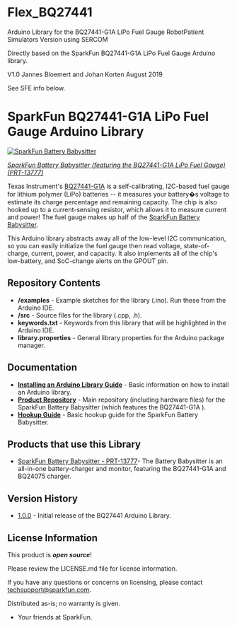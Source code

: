 # Flex_BQ27441

Arduino Library for the BQ27441-G1A LiPo Fuel Gauge
RobotPatient Simulators Version using SERCOM

Directly based on the SparkFun BQ27441-G1A LiPo Fuel Gauge Arduino library.

V1.0
Jannes Bloemert and Johan Korten
August 2019

See SFE info below.


SparkFun BQ27441-G1A LiPo Fuel Gauge Arduino Library
====================================================

[![SparkFun Battery Babysitter](https://cdn.sparkfun.com/assets/parts/1/1/3/3/1/13777-01.jpg)](https://www.sparkfun.com/products/13777)

[*SparkFun Battery Babysitter (featuring the BQ27441-G1A LiPo Fuel Gauge) (PRT-13777)*](https://www.sparkfun.com/products/13777)

Texas Instrument's [BQ27441-G1A](http://www.ti.com/product/BQ27441-G1) is a self-calibrating, I2C-based fuel gauge for lithium polymer (LiPo) batteries -- it measures your battery�s voltage to estimate its charge percentage and remaining capacity. The chip is also hooked up to a current-sensing resistor, which allows it to measure current and power! The fuel gauge makes up half of the [SparkFun Battery Babysitter](https://www.sparkfun.com/products/13777).

This Arduino library abstracts away all of the low-level I2C communication, so you can easily initialize the fuel gauge then read voltage, state-of-charge, current, power, and capacity. It also implements all of the chip's low-battery, and SoC-change alerts on the GPOUT pin.

Repository Contents
-------------------

* **/examples** - Example sketches for the library (.ino). Run these from the Arduino IDE.
* **/src** - Source files for the library (.cpp, .h).
* **keywords.txt** - Keywords from this library that will be highlighted in the Arduino IDE.
* **library.properties** - General library properties for the Arduino package manager.

Documentation
--------------

* **[Installing an Arduino Library Guide](https://learn.sparkfun.com/tutorials/installing-an-arduino-library)** - Basic information on how to install an Arduino library.
* **[Product Repository](https://github.com/sparkfun/Battery_Babysitter)** - Main repository (including hardware files) for the SparkFun Battery Babysitter (which features the BQ27441-G1A ).
* **[Hookup Guide](https://learn.sparkfun.com/tutorials/battery-babysitter-hookup-guide)** - Basic hookup guide for the SparkFun Battery Babysitter.

Products that use this Library
---------------------------------

* [SparkFun Battery Babysitter - PRT-13777](https://www.sparkfun.com/products/13777)- The Battery Babysitter is an all-in-one battery-charger and monitor, featuring the BQ27441-G1A and BQ24075 charger.

Version History
---------------

* [1.0.0](https://github.com/sparkfun/SparkFun_BQ27441_Arduino_Library/releases/tag/V_1.0.0) - Initial release of the BQ27441 Arduino Library.

License Information
-------------------

This product is _**open source**_!

Please review the LICENSE.md file for license information.

If you have any questions or concerns on licensing, please contact techsupport@sparkfun.com.

Distributed as-is; no warranty is given.

- Your friends at SparkFun.

_<COLLABORATION CREDIT>_
